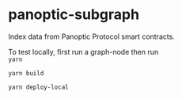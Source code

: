 # panoptic-subgraph

Index data from Panoptic Protocol smart contracts.

To test locally, first run a graph-node then run  
`yarn`

`yarn build`

`yarn deploy-local`

